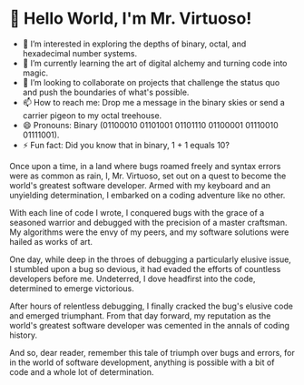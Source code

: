 # 👋 Hello World, I'm Mr. Virtuoso!

- 👀 I’m interested in exploring the depths of binary, octal, and hexadecimal number systems.
- 🌱 I’m currently learning the art of digital alchemy and turning code into magic.
- 💞️ I’m looking to collaborate on projects that challenge the status quo and push the boundaries of what's possible.
- 📫 How to reach me: Drop me a message in the binary skies or send a carrier pigeon to my octal treehouse.
- 😄 Pronouns: Binary (01100010 01101001 01101110 01100001 01110010 01111001).
- ⚡ Fun fact: Did you know that in binary, 1 + 1 equals 10?

Once upon a time, in a land where bugs roamed freely and syntax errors were as common as rain, I, Mr. Virtuoso, set out on a quest to become the world's greatest software developer. Armed with my keyboard and an unyielding determination, I embarked on a coding adventure like no other.

With each line of code I wrote, I conquered bugs with the grace of a seasoned warrior and debugged with the precision of a master craftsman. My algorithms were the envy of my peers, and my software solutions were hailed as works of art.

One day, while deep in the throes of debugging a particularly elusive issue, I stumbled upon a bug so devious, it had evaded the efforts of countless developers before me. Undeterred, I dove headfirst into the code, determined to emerge victorious.

After hours of relentless debugging, I finally cracked the bug's elusive code and emerged triumphant. From that day forward, my reputation as the world's greatest software developer was cemented in the annals of coding history.

And so, dear reader, remember this tale of triumph over bugs and errors, for in the world of software development, anything is possible with a bit of code and a whole lot of determination.

